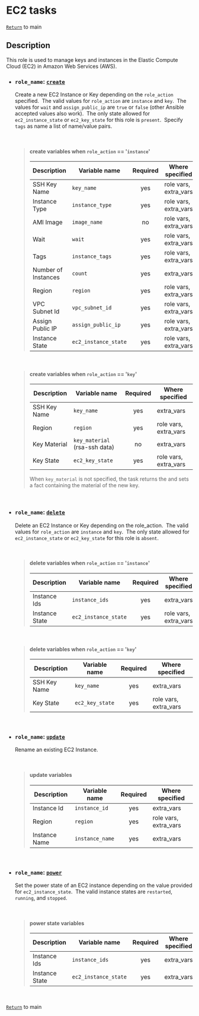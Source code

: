 # EC2 tasks

[`Return`](/README.md) to main

## Description

This role is used to manage keys and instances in the Elastic Compute Cloud (EC2) in Amazon Web Services (AWS).

- ### ```role_name```: [`create`](/ec2/create/)

  Create a new EC2 Instance or Key depending on the ```role_action``` specified.&nbsp;  The valid values for ```role_action``` are ```instance``` and ```key```.&nbsp; The values for ```wait``` and ```assign_public_ip``` are ```true``` or ```false``` (other Ansible accepted values also work).&nbsp; The only state allowed for ```ec2_instance_state``` or ```ec2_key_state``` for this role is ```present```.&nbsp; Specify ```tags``` as name a list of name/value pairs.

  &nbsp;

  > #### create variables when ```role_action``` == '```instance```'
  >
  >    | Description         | Variable name             | Required | Where specified       |
  >    | ------------------- | ------------------------- |:--------:| --------------------- |
  >    | SSH Key Name        | ```key_name```            | yes      | role vars, extra_vars |
  >    | Instance Type       | ```instance_type```       | yes      | role vars, extra_vars |
  >    | AMI Image           | ```image_name```          | no       | role vars, extra_vars |
  >    | Wait                | ```wait```                | yes      | role vars, extra_vars |
  >    | Tags                | ```instance_tags```       | yes      | role vars, extra_vars |
  >    | Number of Instances | ```count```               | yes      | extra_vars            |
  >    | Region              | ```region```              | yes      | role vars, extra_vars |
  >    | VPC Subnet Id       | ```vpc_subnet_id```       | yes      | role vars, extra_vars |
  >    | Assign Public IP    | ```assign_public_ip```    | yes      | role vars, extra_vars |
  >    | Instance State      | ```ec2_instance_state```  | yes      | role vars, extra_vars |
  &nbsp;

  > #### create variables when ```role_action``` == '```key```'
  >
  >    | Description         | Variable name                      | Required | Where specified       |
  >    | ------------------- | ---------------------------------- |:--------:| --------------------- |
  >    | SSH Key Name        | ```key_name```                     | yes      | extra_vars            |
  >    | Region              | ```region```                       | yes      | role vars, extra_vars |
  >    | Key Material        | ```key_material``` (rsa-ssh data)  | no       | extra_vars            |
  >    | Key State           | ```ec2_key_state```                | yes      | role vars, extra_vars |
  >  
  > When ```key_material``` is not specified, the task returns the and sets a fact containing the material of the new key.

  &nbsp;

- ### ```role_name```: [`delete`](/ec2/delete/)

  Delete an EC2 Instance or Key depending on the role_action.&nbsp;  The valid values for ```role_action``` are ```instance``` and ```key```.&nbsp; The only state allowed for ```ec2_instance_state``` or ```ec2_key_state``` for this role is ```absent```.

  &nbsp;

  > #### delete variables when ```role_action``` == '```instance```'
  >
  >    | Description         | Variable name              | Required | Where specified       |
  >    | ------------------- | -------------------------- |:--------:| --------------------- |
  >    | Instance Ids        | ```instance_ids```         | yes      | extra_vars            |
  >    | Instance State      | ```ec2_instance_state```   | yes      | role vars, extra_vars |
  &nbsp;

  > #### delete variables when ```role_action``` == '```key```'
  >
  >    | Description         | Variable name              | Required | Where specified       |
  >    | ------------------- | -------------------------- |:--------:| --------------------- |
  >    | SSH Key Name        | ```key_name```             | yes      | extra_vars            |
  >    | Key State           | ```ec2_key_state```        | yes      | role vars, extra_vars |
  >  

  &nbsp;

- ### ```role_name```: [`update`](/ec2/update/)

  Rename an existing EC2 Instance.

  &nbsp;

  > #### update variables
  >
  >    | Description         | Variable name         | Required | Where specified       |
  >    | ------------------- | --------------------- |:--------:| --------------------- |
  >    | Instance Id         | ```instance_id```     | yes      | extra_vars            |
  >    | Region              | ```region```          | yes      | role vars, extra_vars |
  >    | Instance Name       | ```instance_name```   | yes      | extra_vars            |

  &nbsp;

- ### ```role_name```: [`power`](/ec2/power/)

  Set the power state of an EC2 instance depending on the value provided for ```ec2_instance_state```.&nbsp; The valid instance states are ```restarted```, ```running```, and ```stopped```.

  &nbsp;

  > #### power state variables
  >
  >    | Description         | Variable name              | Required | Where specified       |
  >    | ------------------- | -------------------------- |:--------:| --------------------- |
  >    | Instance Ids        | ```instance_ids```         | yes      | extra_vars            |
  >    | Instance State      | ```ec2_instance_state```   | yes      | extra_vars            |

  &nbsp;

[`Return`](/README.md) to main
